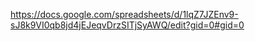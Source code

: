 https://docs.google.com/spreadsheets/d/1lqZ7JZEnv9-sJ8k9VI0qb8jd4jEJeqvDrzSITjSyAWQ/edit?gid=0#gid=0

